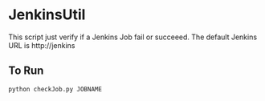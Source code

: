# JenkinsUtil

This script just verify if a Jenkins Job fail or succeeed.
The default Jenkins URL is http://jenkins

## To Run
    python checkJob.py JOBNAME
  
  
